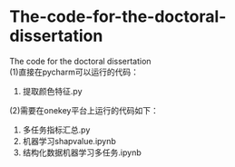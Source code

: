 # The-code-for-the-doctoral-dissertation
The code for the doctoral dissertation  
(1)直接在pycharm可以运行的代码：
1. 提取颜色特征.py  

(2)需要在onekey平台上运行的代码如下：
1. 多任务指标汇总.py  
2. 机器学习shapvalue.ipynb  
3. 结构化数据机器学习多任务.ipynb  
